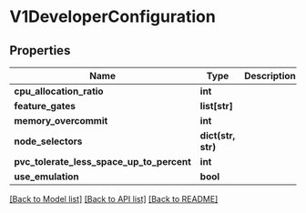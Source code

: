 # V1DeveloperConfiguration

## Properties
Name | Type | Description | Notes
------------ | ------------- | ------------- | -------------
**cpu_allocation_ratio** | **int** |  | [optional] 
**feature_gates** | **list[str]** |  | [optional] 
**memory_overcommit** | **int** |  | [optional] 
**node_selectors** | **dict(str, str)** |  | [optional] 
**pvc_tolerate_less_space_up_to_percent** | **int** |  | [optional] 
**use_emulation** | **bool** |  | [optional] 

[[Back to Model list]](../README.md#documentation-for-models) [[Back to API list]](../README.md#documentation-for-api-endpoints) [[Back to README]](../README.md)


